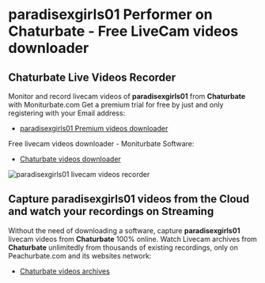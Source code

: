 # paradisexgirls01 Performer on Chaturbate - Free LiveCam videos downloader

## Chaturbate Live Videos Recorder

Monitor and record livecam videos of **paradisexgirls01** from **Chaturbate** with Moniturbate.com
Get a premium trial for free by just and only registering with your Email address:
* [paradisexgirls01 Premium videos downloader](https://moniturbate.com/request-demo-licence-key.html)

Free livecam videos downloader - Moniturbate Software:
* [Chaturbate videos downloader](https://moniturbate.com/moniturbate-download-software.html)

![paradisexgirls01 livecam videos recorder](https://peachurnet.com/templates/moniturbate-software.png)


## Capture paradisexgirls01 videos from the Cloud and watch your recordings on Streaming

Without the need of downloading a software, capture **paradisexgirls01** livecam videos from **Chaturbate** 100% online.
Watch Livecam archives from **Chaturbate** unlimitedly from thousands of existing recordings, only on Peachurbate.com and its websites network:
* [Chaturbate videos archives](https://peachurnet.com/)
